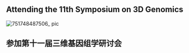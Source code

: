 ## Attending the 11th Symposium on 3D Genomics
![751748487506_ pic](https://github.com/user-attachments/assets/09a6d0bf-95ca-4b84-b1b4-5e18b2d32901)

## 参加第十一届三维基因组学研讨会

